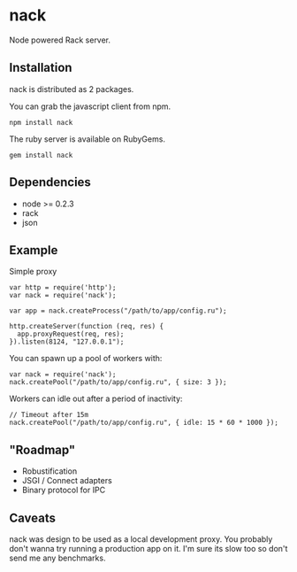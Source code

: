 nack
====

Node powered Rack server.

Installation
------------

nack is distributed as 2 packages.

You can grab the javascript client from npm.

    npm install nack

The ruby server is available on RubyGems.

    gem install nack

Dependencies
------------

* node >= 0.2.3
* rack
* json

Example
-------

Simple proxy

    var http = require('http');
    var nack = require('nack');

    var app = nack.createProcess("/path/to/app/config.ru");

    http.createServer(function (req, res) {
      app.proxyRequest(req, res);
    }).listen(8124, "127.0.0.1");

You can spawn up a pool of workers with:

    var nack = require('nack');
    nack.createPool("/path/to/app/config.ru", { size: 3 });

Workers can idle out after a period of inactivity:

    // Timeout after 15m
    nack.createPool("/path/to/app/config.ru", { idle: 15 * 60 * 1000 });

"Roadmap"
--------

* Robustification
* JSGI / Connect adapters
* Binary protocol for IPC

Caveats
-------

nack was design to be used as a local development proxy. You probably don't wanna try running a production app on it. I'm sure its slow too so don't send me any benchmarks.
